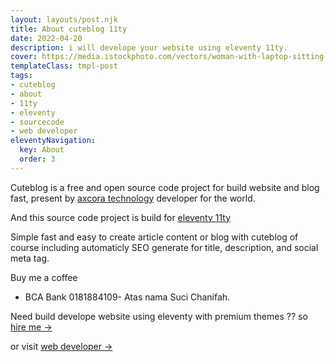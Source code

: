 ```yaml
---
layout: layouts/post.njk
title: About cuteblog 11ty
date: 2022-04-20
description: i will develope your website using eleventy 11ty.
cover: https://media.istockphoto.com/vectors/woman-with-laptop-sitting-in-nature-and-leaves-concept-illustration-vector-id1139913278?k=20&m=1139913278&s=612x612&w=0&h=Ue0Nh74fYCnNd5hfwBCLwJ2VeZqjXxnI5iEXqqTLXb8=
templateClass: tmpl-post
tags:
- cuteblog
- about
- 11ty
- eleventy
- sourcecode
- web developer
eleventyNavigation:
  key: About
  order: 3
---
```


Cuteblog is a free and open source code project for build website and blog fast, present by [axcora technology](https://website.axcora.com) developer for the world.

And this source code project is build for [eleventy 11ty](https://11ty.dev)

Simple fast and easy to create article content or blog with cuteblog of course including automaticly SEO generate for title, description, and social meta tag.

Buy me a coffee

- BCA Bank 0181884109- Atas nama Suci Chanifah.

Need build develope website using eleventy with premium themes ?? so [hire me →](https://www.fiverr.com/creativitas/design-your-modern-website-using-jekyll)

or visit [web developer →](https://eleventy.web.app)
